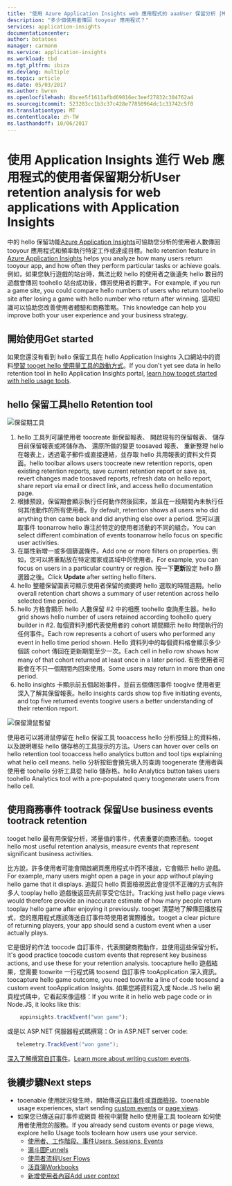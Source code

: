 ```yaml
---
title: "使用 Azure Application Insights web 應用程式的 aaaUser 保留分析 |Microsoft 文件"
description: "多少個使用者傳回 tooyour 應用程式？"
services: application-insights
documentationcenter: 
author: botatoes
manager: carmonm
ms.service: application-insights
ms.workload: tbd
ms.tgt_pltfrm: ibiza
ms.devlang: multiple
ms.topic: article
ms.date: 05/03/2017
ms.author: bwren
ms.openlocfilehash: 8bcee5f1611afbd69016ec3eef27832c304762a4
ms.sourcegitcommit: 523283cc1b3c37c428e77850964dc1c33742c5f0
ms.translationtype: MT
ms.contentlocale: zh-TW
ms.lasthandoff: 10/06/2017
---
```

# <a name="user-retention-analysis-for-web-applications-with-application-insights"></a><span data-ttu-id="6f2c8-103">使用 Application Insights 進行 Web 應用程式的使用者保留期分析</span><span class="sxs-lookup"><span data-stu-id="6f2c8-103">User retention analysis for web applications with Application Insights</span></span>

<span data-ttu-id="6f2c8-104">中的 hello 保留功能[Azure Application Insights](app-insights-overview.md)可協助您分析的使用者人數傳回 tooyour 應用程式和頻率執行特定工作或達成目標。</span><span class="sxs-lookup"><span data-stu-id="6f2c8-104">hello retention feature in [Azure Application Insights](app-insights-overview.md) helps you analyze how many users return tooyour app, and how often they perform particular tasks or achieve goals.</span></span> <span data-ttu-id="6f2c8-105">例如，如果您執行遊戲的站台時，無法比較 hello 的使用者之後遺失 hello 數目的遊戲會傳回 toohello 站台成功後，傳回使用者的數字。</span><span class="sxs-lookup"><span data-stu-id="6f2c8-105">For example, if you run a game site, you could compare hello numbers of users who return toohello site after losing a game with hello number who return after winning.</span></span> <span data-ttu-id="6f2c8-106">這項知識可以協助您改善使用者體驗和商務策略。</span><span class="sxs-lookup"><span data-stu-id="6f2c8-106">This knowledge can help you improve both your user experience and your business strategy.</span></span>

## <a name="get-started"></a><span data-ttu-id="6f2c8-107">開始使用</span><span class="sxs-lookup"><span data-stu-id="6f2c8-107">Get started</span></span>

<span data-ttu-id="6f2c8-108">如果您還沒有看到 hello 保留工具在 hello Application Insights 入口網站中的資料[學習 tooget hello 使用量工具的啟動方式](app-insights-usage-overview.md)。</span><span class="sxs-lookup"><span data-stu-id="6f2c8-108">If you don't yet see data in hello retention tool in hello Application Insights portal, [learn how tooget started with hello usage tools](app-insights-usage-overview.md).</span></span>

## <a name="hello-retention-tool"></a><span data-ttu-id="6f2c8-109">hello 保留工具</span><span class="sxs-lookup"><span data-stu-id="6f2c8-109">hello Retention tool</span></span>

![保留期工具](./media/app-insights-usage-retention/retention.png)

1. <span data-ttu-id="6f2c8-111">hello 工具列可讓使用者 toocreate 新保留報表、 開啟現有的保留報表、 儲存目前保留報表或將儲存為、 還原所做的變更 toosaved 報表、 重新整理 hello 在報表上，透過電子郵件或直接連結，並存取 hello 共用報表的資料文件頁面。</span><span class="sxs-lookup"><span data-stu-id="6f2c8-111">hello toolbar allows users toocreate new retention reports, open existing retention reports, save current retention report or save as, revert changes made toosaved reports, refresh data on hello report, share report via email or direct link, and access hello documentation page.</span></span> 
2. <span data-ttu-id="6f2c8-112">根據預設，保留期會顯示執行任何動作然後回來，並且在一段期間內未執行任何其他動作的所有使用者。</span><span class="sxs-lookup"><span data-stu-id="6f2c8-112">By default, retention shows all users who did anything then came back and did anything else over a period.</span></span> <span data-ttu-id="6f2c8-113">您可以選取事件 toonarrow hello 專注於特定的使用者活動的不同的組合。</span><span class="sxs-lookup"><span data-stu-id="6f2c8-113">You can select different combination of events toonarrow hello focus on specific user activities.</span></span>
3. <span data-ttu-id="6f2c8-114">在屬性新增一或多個篩選條件。</span><span class="sxs-lookup"><span data-stu-id="6f2c8-114">Add one or more filters on properties.</span></span> <span data-ttu-id="6f2c8-115">例如，您可以將重點放在特定國家或區域中的使用者。</span><span class="sxs-lookup"><span data-stu-id="6f2c8-115">For example, you can focus on users in a particular country or region.</span></span> <span data-ttu-id="6f2c8-116">按一下**更新**設定 hello 篩選器之後。</span><span class="sxs-lookup"><span data-stu-id="6f2c8-116">Click **Update** after setting hello filters.</span></span> 
4. <span data-ttu-id="6f2c8-117">hello 整體保留圖表可顯示使用者保留的摘要跨 hello 選取的時間週期。</span><span class="sxs-lookup"><span data-stu-id="6f2c8-117">hello overall retention chart shows a summary of user retention across hello selected time period.</span></span> 
5. <span data-ttu-id="6f2c8-118">hello 方格會顯示 hello 人數保留 #2 中的相應 toohello 查詢產生器。</span><span class="sxs-lookup"><span data-stu-id="6f2c8-118">hello grid shows hello number of users retained according toohello query builder in #2.</span></span> <span data-ttu-id="6f2c8-119">每個資料列都代表使用者的 cohort 期間顯示 hello 時間執行的任何事件。</span><span class="sxs-lookup"><span data-stu-id="6f2c8-119">Each row represents a cohort of users who performed any event in hello time period shown.</span></span> <span data-ttu-id="6f2c8-120">Hello 資料列中的每個資料格會顯示多少個該 cohort 傳回在更新期間至少一次。</span><span class="sxs-lookup"><span data-stu-id="6f2c8-120">Each cell in hello row shows how many of that cohort returned at least once in a later period.</span></span> <span data-ttu-id="6f2c8-121">有些使用者可能會在不只一個期間內回來使用。</span><span class="sxs-lookup"><span data-stu-id="6f2c8-121">Some users may return in more than one period.</span></span> 
6. <span data-ttu-id="6f2c8-122">hello insights 卡顯示前五個起始事件，並前五個傳回事件 toogive 使用者更深入了解其保留報表。</span><span class="sxs-lookup"><span data-stu-id="6f2c8-122">hello insights cards show top five initiating events, and top five returned events toogive users a better understanding of their retention report.</span></span> 

![保留滑鼠暫留](./media/app-insights-usage-retention/hover.png)

<span data-ttu-id="6f2c8-124">使用者可以將滑鼠停留在 hello 保留工具 tooaccess hello 分析按鈕上的資料格，以及說明哪些 hello 儲存格的工具提示的方法。</span><span class="sxs-lookup"><span data-stu-id="6f2c8-124">Users can hover over cells on hello retention tool tooaccess hello analytics button and tool tips explaining what hello cell means.</span></span> <span data-ttu-id="6f2c8-125">hello 分析按鈕會預先填入的查詢 toogenerate 使用者與使用者 toohello 分析工具從 hello 儲存格。</span><span class="sxs-lookup"><span data-stu-id="6f2c8-125">hello Analytics button takes users toohello Analytics tool with a pre-populated query toogenerate users from hello cell.</span></span> 

## <a name="use-business-events-tootrack-retention"></a><span data-ttu-id="6f2c8-126">使用商務事件 tootrack 保留</span><span class="sxs-lookup"><span data-stu-id="6f2c8-126">Use business events tootrack retention</span></span>

<span data-ttu-id="6f2c8-127">tooget hello 最有用保留分析，將量值的事件，代表重要的商務活動。</span><span class="sxs-lookup"><span data-stu-id="6f2c8-127">tooget hello most useful retention analysis, measure events that represent significant business activities.</span></span> 

<span data-ttu-id="6f2c8-128">比方說，許多使用者可能會開啟網頁應用程式中而不播放，它會顯示 hello 遊戲。</span><span class="sxs-lookup"><span data-stu-id="6f2c8-128">For example, many users might open a page in your app without playing hello game that it displays.</span></span> <span data-ttu-id="6f2c8-129">追蹤只 hello 頁面檢視因此會提供不正確的方式有許多人 tooplay hello 遊戲後返回先前享受它估計。</span><span class="sxs-lookup"><span data-stu-id="6f2c8-129">Tracking just hello page views would therefore provide an inaccurate estimate of how many people return tooplay hello game after enjoying it previously.</span></span> <span data-ttu-id="6f2c8-130">tooget 清楚地了解傳回播放程式，您的應用程式應該傳送自訂事件時使用者實際播放。</span><span class="sxs-lookup"><span data-stu-id="6f2c8-130">tooget a clear picture of returning players, your app should send a custom event when a user actually plays.</span></span>  

<span data-ttu-id="6f2c8-131">它是很好的作法 toocode 自訂事件，代表關鍵商務動作，並使用這些保留分析。</span><span class="sxs-lookup"><span data-stu-id="6f2c8-131">It's good practice toocode custom events that represent key business actions, and use these for your retention analysis.</span></span> <span data-ttu-id="6f2c8-132">toocapture hello 遊戲結果，您需要 toowrite 一行程式碼 toosend 自訂事件 tooApplication 深入資訊。</span><span class="sxs-lookup"><span data-stu-id="6f2c8-132">toocapture hello game outcome, you need toowrite a line of code toosend a custom event tooApplication Insights.</span></span> <span data-ttu-id="6f2c8-133">如果您將資料寫入或 Node.JS hello 網頁程式碼中，它看起來像這樣：</span><span class="sxs-lookup"><span data-stu-id="6f2c8-133">If you write it in hello web page code or in Node.JS, it looks like this:</span></span>

```JavaScript
    appinsights.trackEvent("won game");
```

<span data-ttu-id="6f2c8-134">或是以 ASP.NET 伺服器程式碼撰寫：</span><span class="sxs-lookup"><span data-stu-id="6f2c8-134">Or in ASP.NET server code:</span></span>

```C#
   telemetry.TrackEvent("won game");
```

<span data-ttu-id="6f2c8-135">[深入了解撰寫自訂事件](app-insights-api-custom-events-metrics.md#trackevent)。</span><span class="sxs-lookup"><span data-stu-id="6f2c8-135">[Learn more about writing custom events](app-insights-api-custom-events-metrics.md#trackevent).</span></span>


## <a name="next-steps"></a><span data-ttu-id="6f2c8-136">後續步驟</span><span class="sxs-lookup"><span data-stu-id="6f2c8-136">Next steps</span></span>
- <span data-ttu-id="6f2c8-137">tooenable 使用狀況發生時，開始傳送[自訂事件](https://docs.microsoft.com/en-us/azure/application-insights/app-insights-api-custom-events-metrics#trackevent)或[頁面檢視](https://docs.microsoft.com/azure/application-insights/app-insights-api-custom-events-metrics#page-views)。</span><span class="sxs-lookup"><span data-stu-id="6f2c8-137">tooenable usage experiences, start sending [custom events](https://docs.microsoft.com/en-us/azure/application-insights/app-insights-api-custom-events-metrics#trackevent) or [page views](https://docs.microsoft.com/azure/application-insights/app-insights-api-custom-events-metrics#page-views).</span></span>
- <span data-ttu-id="6f2c8-138">如果您已傳送自訂事件或網頁 檢視中瀏覽 hello 使用量工具 toolearn 如何使用者使用您的服務。</span><span class="sxs-lookup"><span data-stu-id="6f2c8-138">If you already send custom events or page views, explore hello Usage tools toolearn how users use your service.</span></span>
    - [<span data-ttu-id="6f2c8-139">使用者、工作階段、事件</span><span class="sxs-lookup"><span data-stu-id="6f2c8-139">Users, Sessions, Events</span></span>](app-insights-usage-segmentation.md)
    - [<span data-ttu-id="6f2c8-140">漏斗圖</span><span class="sxs-lookup"><span data-stu-id="6f2c8-140">Funnels</span></span>](usage-funnels.md)
    - [<span data-ttu-id="6f2c8-141">使用者流程</span><span class="sxs-lookup"><span data-stu-id="6f2c8-141">User Flows</span></span>](app-insights-usage-flows.md)
    - [<span data-ttu-id="6f2c8-142">活頁簿</span><span class="sxs-lookup"><span data-stu-id="6f2c8-142">Workbooks</span></span>](app-insights-usage-workbooks.md)
    - [<span data-ttu-id="6f2c8-143">新增使用者內容</span><span class="sxs-lookup"><span data-stu-id="6f2c8-143">Add user context</span></span>](app-insights-usage-send-user-context.md)


